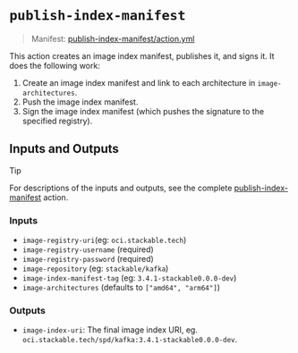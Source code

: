 # `publish-index-manifest`

> Manifest: [publish-index-manifest/action.yml][publish-index-manifest]

This action creates an image index manifest, publishes it, and signs it. It does the following work:

1. Create an image index manifest and link to each architecture in `image-architectures`.
2. Push the image index manifest.
3. Sign the image index manifest (which pushes the signature to the specified registry).

## Inputs and Outputs

> [!TIP]
> For descriptions of the inputs and outputs, see the complete [publish-index-manifest] action.

### Inputs

- `image-registry-uri`(eg: `oci.stackable.tech`)
- `image-registry-username` (required)
- `image-registry-password` (required)
- `image-repository` (eg: `stackable/kafka`)
- `image-index-manifest-tag` (eg: `3.4.1-stackable0.0.0-dev`)
- `image-architectures` (defaults to `["amd64", "arm64"]`)

### Outputs

- `image-index-uri`: The final image index URI, eg. `oci.stackable.tech/spd/kafka:3.4.1-stackable0.0.0-dev`.

[publish-index-manifest]: ./action.yaml
